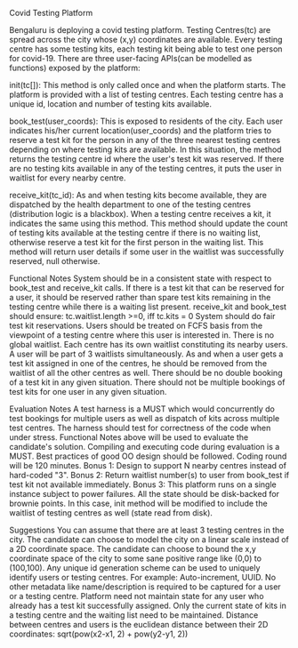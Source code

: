 Covid Testing Platform

Bengaluru is deploying a covid testing platform. Testing Centres(tc) are spread across the city whose (x,y) coordinates are available. Every testing centre has some testing kits, each testing kit being able to test one person for covid-19. There are three user-facing APIs(can be modelled as functions) exposed by the platform:

init(tc[]): This method is only called once and when the platform starts. The platform is provided with a list of testing centres. Each testing centre has a unique id, location and number of testing kits available.

book_test(user_coords): This is exposed to residents of the city. Each user indicates his/her current location(user_coords) and the platform tries to reserve a test kit for the person in any of the three nearest testing centres depending on where testing kits are available. In this situation, the method returns the testing centre id where the user's test kit was reserved. If there are no testing kits available in any of the testing centres, it puts the user in waitlist for every nearby centre.

receive_kit(tc_id): As and when testing kits become available, they are dispatched by the health department to one of the testing centres (distribution logic is a blackbox). When a testing centre receives a kit, it indicates the same using this method. This method should update the count of testing kits available at the testing centre if there is no waiting list, otherwise reserve a test kit for the first person in the waiting list. This method will return user details if some user in the waitlist was successfully reserved, null otherwise.

Functional Notes
System should be in a consistent state with respect to book_test and receive_kit calls. If there is a test kit that can be reserved for a user, it should be reserved rather than spare test kits remaining in the testing centre while there is a waiting list present. receive_kit and book_test should ensure: tc.waitlist.length >=0, iff tc.kits = 0
System should do fair test kit reservations. Users should be treated on FCFS basis from the viewpoint of a testing centre where this user is interested in.
There is no global waitlist. Each centre has its own waitlist constituting its nearby users. A user will be part of 3 waitlists simultaneously. As and when a user gets a test kit assigned in one of the centres, he should be removed from the waitlist of all the other centres as well.
There should be no double booking of a test kit in any given situation. There should not be multiple bookings of test kits for one user in any given situation.


Evaluation Notes
A test harness is a MUST which would concurrently do test bookings for multiple users as well as dispatch of kits across multiple test centres. The harness should test for correctness of the code when under stress.
Functional Notes above will be used to evaluate the candidate's solution.
Compiling and executing code during evaluation is a MUST.
Best practices of good OO design should be followed.
Coding round will be 120 minutes.
Bonus 1: Design to support N nearby centres instead of hard-coded "3".
Bonus 2: Return waitlist number(s) to user from book_test if test kit not available immediately.
Bonus 3: This platform runs on a single instance subject to power failures. All the state should be disk-backed for brownie points. In this case, init method will be modified to include the waitlist of testing centres as well (state read from disk).


Suggestions
You can assume that there are at least 3 testing centres in the city.
The candidate can choose to model the city on a linear scale instead of a 2D coordinate space.
The candidate can choose to bound the x,y coordinate space of the city to some sane positive range like (0,0) to (100,100).
Any unique id generation scheme can be used to uniquely identify users or testing centres. For example: Auto-increment, UUID. No other metadata like name/description is required to be captured for a user or a testing centre.
Platform need not maintain state for any user who already has a test kit successfully assigned. Only the current state of kits in a testing centre and the waiting list need to be maintained.
Distance between centres and users is the euclidean distance between their 2D coordinates: sqrt(pow(x2-x1, 2) + pow(y2-y1, 2))

